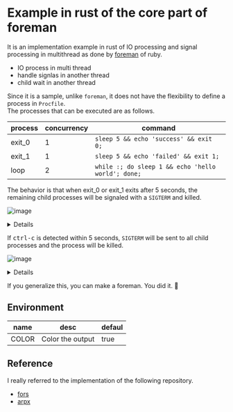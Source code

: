 # Example in rust of the core part of foreman

It is an implementation example in rust of IO processing and signal processing in multithread as done by [foreman](https://github.com/ddollar/foreman) of ruby.  

- IO process in multi thread
- handle signlas in another thread
- child wait in another thread

Since it is a sample, unlike `foreman`, it does not have the flexibility to define a process in `Procfile`.  
The processes that can be executed are as follows.  

|process|concurrency|command|
|---|-----------|-------|
|exit_0|1| `sleep 5 && echo 'success' && exit 0;`|
|exit_1|1| `sleep 5 && echo 'failed' && exit 1;`|
|loop|2|`while :; do sleep 1 && echo 'hello world'; done;`|


The behavior is that when exit_0 or exit_1 exits after 5 seconds, the remaining child processes will be signaled with a `SIGTERM` and killed.

![image](https://user-images.githubusercontent.com/11146767/99902534-d794c300-2d01-11eb-9de3-6c4c973f7c0a.png)

<details>

```
$ cargo run
    Finished dev [unoptimized + debuginfo] target(s) in 0.01s
     Running `target/debug/eg_foreman`
system    | loop.1    start at pid: 23182
system    | exit_0.1  start at pid: 23183
system    | exit_1.1  start at pid: 23184
system    | loop.2    start at pid: 23185
loop.2    | hello world
loop.1    | hello world
loop.1    | hello world
loop.2    | hello world
loop.2    | hello world
loop.1    | hello world
loop.1    | hello world
loop.2    | hello world
exit_1.1  | failed
system    | sending SIGTERM for loop.1 at pid 23182
system    | sending SIGTERM for exit_0.1 at pid 23183
system    | sending SIGTERM for loop.2 at pid 23185
system    | exit 1
```

</details>

If <kbd>ctrl-c</kbd> is detected within 5 seconds, `SIGTERM` will be sent to all child processes and the process will be killed.

![image](https://user-images.githubusercontent.com/11146767/99902591-3d814a80-2d02-11eb-982c-b40147d464c1.png)

<details>

```
$ cargo run
    Finished dev [unoptimized + debuginfo] target(s) in 0.01s
     Running `target/debug/eg_foreman`
system    | exit_1.1  start at pid: 23294
system    | loop.1    start at pid: 23295
system    | exit_0.1  start at pid: 23296
system    | loop.2    start at pid: 23297
loop.2    | hello world
loop.1    | hello world
loop.1    | hello world
loop.2    | hello world
^Csystem    | ctrl-c detected
system    | sending SIGTERM for children
system | sending SIGTERM for exit_1.1 at pid 23294
system | sending SIGTERM for loop.1 at pid 23295
system | sending SIGTERM for exit_0.1 at pid 23296
system | sending SIGTERM for loop.2 at pid 23297
system    | exit 0
```

</details>

If you generalize this, you can make a foreman. You did it. 🎉


## Environment

|name|desc|defaul|
|----|----|------|
|COLOR|Color the output|true|

## Reference

I really referred to the implementation of the following repository.

- [fors](https://github.com/jtdowney/fors)
- [arpx](https://github.com/jaredgorski/arpx)

